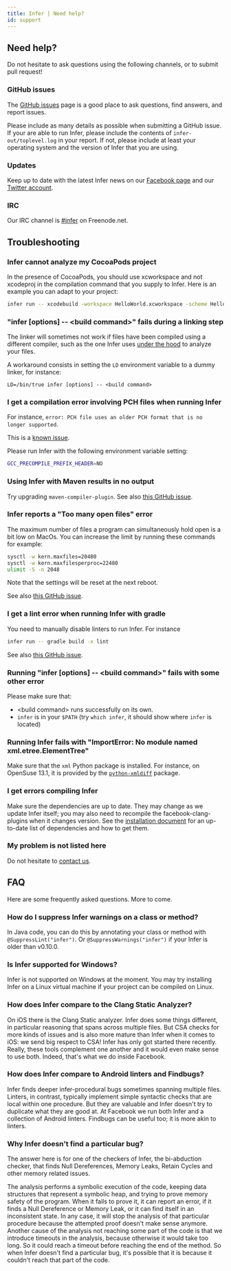 ```yaml
---
title: Infer | Need help?
id: support
---
```


## Need help?

Do not hesitate to ask questions using the following channels, or to submit pull
request!

### GitHub issues

The [GitHub issues](https://github.com/facebook/Infer/issues) page is a good
place to ask questions, find answers, and report issues.

Please include as many details as possible when submitting a GitHub issue. If
your are able to run Infer, please include the contents of
`infer-out/toplevel.log` in your report. If not, please include at least your
operating system and the version of Infer that you are using.

### Updates

Keep up to date with the latest Infer news on our
[Facebook page](https://www.facebook.com/inferstaticanalyzer/) and our
[Twitter account](https://twitter.com/fbinfer).

### IRC

Our IRC channel is [#infer](irc://chat.freenode.net/infer) on Freenode.net.

## Troubleshooting

### Infer cannot analyze my CocoaPods project

In the presence of CocoaPods, you should use xcworkspace and not xcodeproj in
the compilation command that you supply to Infer. Here is an example you can
adapt to your project:

```sh
infer run -- xcodebuild -workspace HelloWorld.xcworkspace -scheme HelloWorld
```

### "infer [options] -- \<build command\>" fails during a linking step

The linker will sometimes not work if files have been compiled using a different
compiler, such as the one Infer uses [under the hood](/docs/infer-workflow.html)
to analyze your files.

A workaround consists in setting the `LD` environment variable to a dummy
linker, for instance:

```
LD=/bin/true infer [options] -- <build command>
```

### I get a compilation error involving PCH files when running Infer

For instance,
`error: PCH file uses an older PCH format that is no longer supported`.

This is a [known issue](https://github.com/facebook/infer/issues/96).

Please run Infer with the following environment variable setting:

```sh
GCC_PRECOMPILE_PREFIX_HEADER=NO
```

### Using Infer with Maven results in no output

Try upgrading `maven-compiler-plugin`. See also
[this GitHub issue](https://github.com/facebook/infer/issues/38).

### Infer reports a "Too many open files" error

The maximum number of files a program can simultaneously hold open is a bit low
on MacOs. You can increase the limit by running these commands for example:

```sh
sysctl -w kern.maxfiles=20480
sysctl -w kern.maxfilesperproc=22480
ulimit -S -n 2048
```

Note that the settings will be reset at the next reboot.

See also [this GitHub issue](https://github.com/facebook/infer/issues/22).

### I get a lint error when running Infer with gradle

You need to manually disable linters to run Infer. For instance

```sh
infer run -- gradle build -x lint
```

See also [this GitHub issue](https://github.com/facebook/infer/issues/58).

### Running "infer [options] -- \<build command\>" fails with some other error

Please make sure that:

- \<build command\> runs successfully on its own.
- `infer` is in your `$PATH` (try `which infer`, it should show where `infer` is
  located)

### Running Infer fails with "ImportError: No module named xml.etree.ElementTree"

Make sure that the `xml` Python package is installed. For instance, on OpenSuse
13.1, it is provided by the
[`python-xmldiff`](http://software.opensuse.org/download.html?project=XML&package=python-xmldiff)
package.

### I get errors compiling Infer

Make sure the dependencies are up to date. They may change as we update Infer
itself; you may also need to recompile the facebook-clang-plugins when it
changes version. See the
[installation document](https://github.com/facebook/infer/blob/master/INSTALL.md)
for an up-to-date list of dependencies and how to get them.

### My problem is not listed here

Do not hesitate to [contact us](support.html#need-help?).

## FAQ

Here are some frequently asked questions. More to come.

### How do I suppress Infer warnings on a class or method?

In Java code, you can do this by annotating your class or method with
`@SuppressLint("infer")`. Or `@SuppressWarnings("infer")` if your Infer is older
than v0.10.0.

### Is Infer supported for Windows?

Infer is not supported on Windows at the moment. You may try installing Infer on
a Linux virtual machine if your project can be compiled on Linux.

### How does Infer compare to the Clang Static Analyzer?

On iOS there is the Clang Static analyzer. Infer does some things different, in
particular reasoning that spans across multiple files. But CSA checks for more
kinds of issues and is also more mature than Infer when it comes to iOS: we send
big respect to CSA! Infer has only got started there recently. Really, these
tools complement one another and it would even make sense to use both. Indeed,
that's what we do inside Facebook.

### How does Infer compare to Android linters and Findbugs?

Infer finds deeper infer-procedural bugs sometimes spanning multiple files.
Linters, in contrast, typically implement simple syntactic checks that are local
within one procedure. But they are valuable and Infer doesn't try to duplicate
what they are good at. At Facebook we run both Infer and a collection of Android
linters. Findbugs can be useful too; it is more akin to linters.

### Why Infer doesn't find a particular bug?

The answer here is for one of the checkers of Infer, the bi-abduction checker,
that finds Null Dereferences, Memory Leaks, Retain Cycles and other memory
related issues.

The analysis performs a symbolic execution of the code, keeping data structures
that represent a symbolic heap, and trying to prove memory safety of the
program. When it fails to prove it, it can report an error, if it finds a Null
Dereference or Memory Leak, or it can find itself in an inconsistent state. In
any case, it will stop the analysis of that particular procedure because the
attempted proof doesn't make sense anymore. Another cause of the analysis not
reaching some part of the code is that we introduce timeouts in the analysis,
because otherwise it would take too long. So it could reach a timeout before
reaching the end of the method. So when Infer doesn't find a particular bug,
it's possible that it is because it couldn't reach that part of the code.
